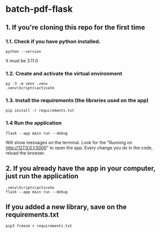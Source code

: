 # batch-pdf-flask
## 1. If you're cloning this repo for the first time
### 1.1. Check if you have python installed. 
`python --version`

It must be 3.11.0

### 1.2. Create and activate the virtual environment

```
py -3 -m venv .venv
.venv\Scripts\activate
```

### 1.3. Install the requirements (the libraries used on the app)
```
pip install -r requirements.txt
```

### 1.4 Run the application
```
flask --app main run --debug
```

Will show messages on the terminal. Look for the "Running on http://127.0.0.1:5000" to open the app.
Every change you do in the code, reload the browser.

## 2. If you already have the app in your computer, just run the application
```
.venv\Scripts\activate
flask --app main run --debug
```

## If you added a new library, save on the requirements.txt
`pip3 freeze > requirements.txt`

